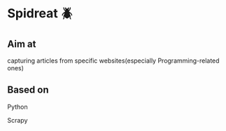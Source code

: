 # Spidreat :beetle:

## Aim at
capturing articles from specific websites(especially Programming-related ones)

## Based on
Python

Scrapy
